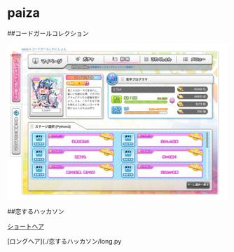# paiza

##コードガールコレクション

![Codegirl](image/Codegirl.png/)


##恋するハッカソン


[ショートヘア](short.py)

[ロングヘア](./恋するハッカソン/long.py
